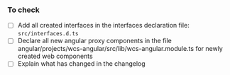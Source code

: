 ### To check

- [ ] Add all created interfaces in the interfaces declaration file: `src/interfaces.d.ts`
- [ ] Declare all new angular proxy components in the file angular/projects/wcs-angular/src/lib/wcs-angular.module.ts
  for newly created web components
- [ ] Explain what has changed in the changelog
